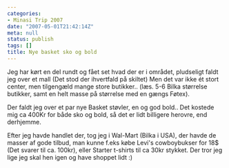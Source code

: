 ```yaml
---
categories:
- Minasi Trip 2007
date: "2007-05-01T21:42:14Z"
meta: null
status: publish
tags: []
title: Nye basket sko og bold
---
```

Jeg har kørt en del rundt og fået set hvad der er i området, pludseligt faldt jeg over et mall (Det stod der ihvertfald på skiltet) Men det var ikke ét stort center, men tilgengæld mange store butikker.. (læs. 5-6 Bilka størrelse butikker, samt en helt masse på størrelse med en gængs Føtex).

Der faldt jeg over et par nye Basket støvler, en og god bold.. Det kostede mig ca 400Kr for både sko og bold, så det er lidt billigere herovre, end derhjemme.

Efter jeg havde handlet der, tog jeg i Wal-Mart (Bilka i USA), der havde de masser af gode tilbud, man kunne f.eks købe Levi's cowboybukser for 18$ (Det svarer til ca. 100kr), eller Starter t-shirts til ca 30kr stykket. Der tror jeg lige jeg skal hen igen og have shoppet lidt :)

